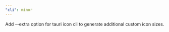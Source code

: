 ```yaml
---
"cli": minor
---
```


Add --extra option for tauri icon cli to generate additional custom icon sizes.
